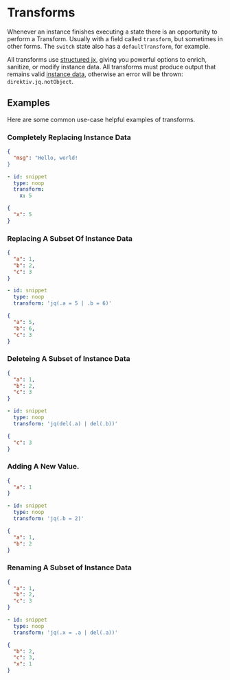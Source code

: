 # Transforms

Whenever an instance finishes executing a state there is an opportunity to perform a Transform. Usually with a field called `transform`, but sometimes in other forms. The `switch` state also has a `defaultTransform`, for example. 

All transforms use [structured jx](./structured-jx.md), giving you powerful options to enrich, sanitize, or modify instance data. All transforms must produce output that remains valid [instance data](./instance-data.md), otherwise an error will be thrown: `direktiv.jq.notObject`.

## Examples

Here are some common use-case helpful examples of transforms.

### Completely Replacing Instance Data

```json title="Instance Data Before Transform"
{
  "msg": "Hello, world!
}
```

```yaml title="Transform Snippet"
- id: snippet
  type: noop
  transform: 
    x: 5
```

```json title="Instance Data After Transform"
{
  "x": 5
}
```

### Replacing A Subset Of Instance Data 

```json title="Instance Data Before Transform"
{
  "a": 1,
  "b": 2,
  "c": 3
}
```

```yaml title="Transform Snippet"
- id: snippet
  type: noop
  transform: 'jq(.a = 5 | .b = 6)'
```

```json title="Instance Data After Transform"
{
  "a": 5,
  "b": 6,
  "c": 3
}
```

### Deleteing A Subset of Instance Data 

```json title="Instance Data Before Transform"
{
  "a": 1,
  "b": 2,
  "c": 3
}
```

```yaml title="Transform Snippet"
- id: snippet
  type: noop
  transform: 'jq(del(.a) | del(.b))'
```

```json title="Instance Data After Transform"
{
  "c": 3
}
```

### Adding A New Value.

```json title="Instance Data Before Transform"
{
  "a": 1
}
```

```yaml title="Transform Snippet"
- id: snippet
  type: noop
  transform: 'jq(.b = 2)'
```

```json title="Instance Data After Transform"
{
  "a": 1,
  "b": 2
}
```

### Renaming A Subset of Instance Data

```json title="Instance Data Before Transform"
{
  "a": 1,
  "b": 2,
  "c": 3
}
```

```yaml title="Transform Snippet"
- id: snippet
  type: noop
  transform: 'jq(.x = .a | del(.a))'
```

```json title="Instance Data After Transform"
{
  "b": 2,
  "c": 3,
  "x": 1
}
```
